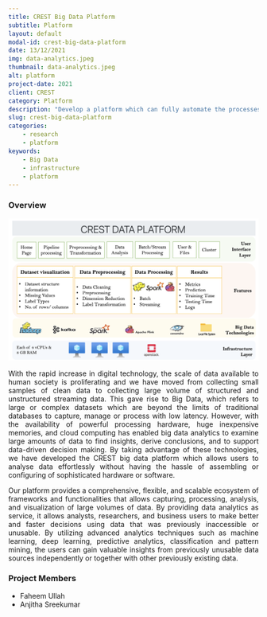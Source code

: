 ```yaml
---
title: CREST Big Data Platform
subtitle: Platform
layout: default
modal-id: crest-big-data-platform
date: 13/12/2021
img: data-analytics.jpeg
thumbnail: data-analytics.jpeg
alt: platform
project-date: 2021
client: CREST
category: Platform
description: "Develop a platform which can fully automate the processes of selecting, performing and evaluating big data algorithm."
slug: crest-big-data-platform
categories:
    - research
    - platform
keywords:
    - Big Data
    - infrastructure
    - platform
---
```


### Overview

<p align="center">
    <img src="/img/posts/crest-big-data-platform.png" width="800">
</p>

<p style="text-align: justify;">
With the rapid increase in digital technology, the scale of data available to human society is proliferating and we have moved from collecting small samples of clean data to collecting large volume of structured and unstructured streaming data. This gave rise to Big Data, which refers to large or complex datasets which are beyond the limits of traditional databases to capture, manage or process with low latency. However, with the availability of powerful processing hardware, huge inexpensive memories, and cloud computing has enabled big data analytics to examine large amounts of data to find insights, derive conclusions, and to support data-driven decision making. By taking advantage of these technologies, we have developed the CREST big data platform which allows users to analyse data effortlessly without having the hassle of assembling or configuring of sophisticated hardware or software.
</p>

<p style="text-align: justify;">
Our platform provides a comprehensive, flexible, and scalable ecosystem of frameworks and functionalities that allows capturing, processing, analysis, and visualization of large volumes of data. By providing data analytics as service, it allows analysts, researchers, and business users to make better and faster decisions using data that was previously inaccessible or unusable. By utilizing advanced analytics techniques such as machine learning, deep learning, predictive analytics, classification and pattern mining, the users can gain valuable insights from previously unusable data sources independently or together with other previously existing data.
</p>

### Project Members

- Faheem Ullah
- Anjitha Sreekumar